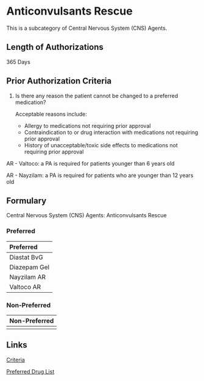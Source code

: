 # Anticonvulsants Rescue

This is a subcategory of Central Nervous System (CNS) Agents.

## Length of Authorizations

365 Days

## Prior Authorization Criteria

1.  Is there any reason the patient cannot be changed to a preferred medication?

    Acceptable reasons include:

    -   Allergy to medications not requiring prior approval
    -   Contraindication to or drug interaction with medications not requiring prior approval
    -   History of unacceptable/toxic side effects to medications not requiring prior approval

AR - Valtoco: a PA is required for patients younger than 6 years old

AR - Nayzilam: a PA is required for patients who are younger than 12 years old

## Formulary

Central Nervous System (CNS) Agents: Anticonvulsants Rescue

### Preferred

| Preferred    |
| :----------- |
| Diastat BvG  |
| Diazepam Gel |
| Nayzilam AR  |
| Valtoco AR   |

### Non-Preferred

| Non-Preferred |
| :------------ |
|               |


## Links

[Criteria](https://pharmacy.medicaid.ohio.gov/sites/default/files/20221001_UPDL_Criteria_APPROVED.pdf#page=29)

[Preferred Drug List](https://pharmacy.medicaid.ohio.gov/sites/default/files/20221001_UPDL_APPROVED_.pdf#page=14)
